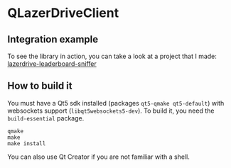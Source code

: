 # QLazerDriveClient

## Integration example

To see the library in action, you can take a look at a project that I made: [lazerdrive-leaderboard-sniffer](https://github.com/vdechenaux/lazerdrive-leaderboard-sniffer)

## How to build it

You must have a Qt5 sdk installed (packages `qt5-qmake qt5-default`) with websockets support (`libqt5websockets5-dev`). To build it, you need the `build-essential` package.
```
qmake
make
make install
```
You can also use Qt Creator if you are not familiar with a shell.
